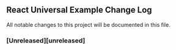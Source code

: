 ## React Universal Example Change Log

All notable changes to this project will be documented in this file.

### [Unreleased][unreleased]
